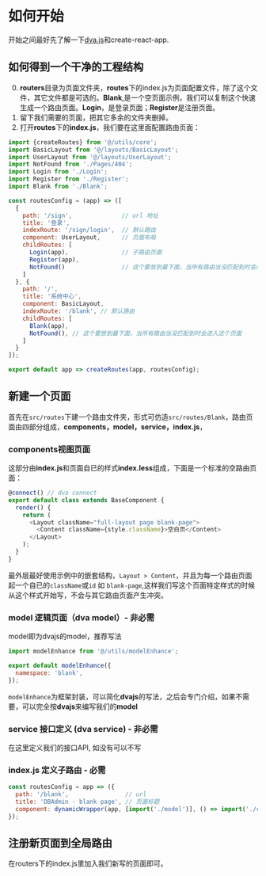 # 如何开始

开始之间最好先了解一下[dva.js](https://github.com/dvajs/dva/blob/master/README_zh-CN.md)和create-react-app.

## 如何得到一个干净的工程结构

0. **routers**目录为页面文件夹，**routes**下的index.js为页面配置文件，除了这个文件，其它文件都是可选的。**Blank**,是一个空页面示例，我们可以复制这个快速生成一个路由页面。**Login**，是登录页面；**Register**是注册页面。
1. 留下我们需要的页面，把其它多余的文件夹删掉。
2. 打开**routes**下的**index.js**，我们要在这里面配置路由页面：
``` js
import {createRoutes} from '@/utils/core';
import BasicLayout from '@/layouts/BasicLayout';
import UserLayout from '@/layouts/UserLayout';
import NotFound from './Pages/404';
import Login from './Login';
import Register from './Register';
import Blank from './Blank';

const routesConfig = (app) => ([
  {
    path: '/sign',              // url 地址
    title: '登录',
    indexRoute: '/sign/login',  // 默认路由
    component: UserLayout,      // 页面布局
    childRoutes: [
      Login(app),               // 子路由页面
      Register(app),
      NotFound()                // 这个要放到最下面，当所有路由当没匹配到时会进入这个页面
    ]
  }, {
    path: '/',
    title: '系统中心',
    component: BasicLayout,
    indexRoute: '/blank', // 默认路由
    childRoutes: [
      Blank(app),
      NotFound(), // 这个要放到最下面，当所有路由当没匹配到时会进入这个页面
    ]
  }
]);

export default app => createRoutes(app, routesConfig);
```

## 新建一个页面

首先在`src/routes`下建一个路由文件夹，形式可仿造`src/routes/Blank`，路由页面由四部分组成，**components，model，service，index.js**，

### components视图页面

这部分由**index.js**和页面自已的样式**index.less**组成，下面是一个标准的空路由页面：
``` js
@connect() // dva connect
export default class extends BaseComponent {
  render() {
    return (
      <Layout className="full-layout page blank-page">
        <Content className={style.className}>空白页</Content>
      </Layout>
    );
  }
}
```
最外层最好使用示例中的嵌套结构，`Layout > Content`，并且为每一个路由页面起一个自已的`className`或`id` 如 `blank-page`,这样我们写这个页面特定样式的时候从这个样式开始写，不会与其它路由页面产生冲突。

### model 逻辑页面（dva model）- 非必需

model即为dvajs的model，推荐写法
```js
import modelEnhance from '@/utils/modelEnhance';

export default modelEnhance({
  namespace: 'blank',
});
```
`modelEnhance`为框架封装，可以简化**dvajs**的写法，之后会专门介绍，如果不需要，可以完全按**dvajs**来编写我们的**model**

### service 接口定义 (dva service) - 非必需

在这里定义我们的接口API, 如没有可以不写

### index.js 定义子路由 - 必需

```js
const routesConfig = app => ({
  path: '/blank',                // url
  title: 'DBAdmin - blank page', // 页面标题
  component: dynamicWrapper(app, [import('./model')], () => import('./components')) // 如果没有 model 可以不写import('./model')
});
```

## 注册新页面到全局路由

在routers下的index.js里加入我们新写的页面即可。

